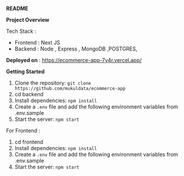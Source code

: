 

**README**

**Project Overview**

Tech Stack : 
* Frontend : Next JS 
* Backend : Node , Express , MongoDB ,POSTGRES, 

**Deployed on** : https://ecommerce-app-7y4r.vercel.app/


**Getting Started**


1. Clone the repository: `git clone https://github.com/mukuldata/ecommerce-app`
2. cd backend 
2. Install dependencies: `npm install`
3. Create a `.env` file and add the following environment variables from .env.sample
4. Start the server: `npm start`

For Frontend :
1. cd frontend
2. Install dependencies: `npm install`
3. Create a `.env` file and add the following environment variables from .env.sample
4. Start the server: `npm start`






